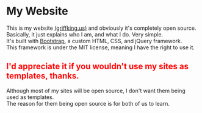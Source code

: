 
  <html>
    <body>
      <h1>My Website</h1>
      <p>This is my website <a href="http://griffking.us">(griffking.us)</a> and obviously it's completely open source.<br>
      Basically, it just explains who I am, and what I do. Very simple.<br>
      It's built with <a href="http://getbootstrap.com">Bootstrap</a>, a custom HTML, CSS, and jQuery framework.<br>
      This framework is under the MIT license, meaning I have the right to use it.</p>
      <h2 style="color: red">I'd appreciate it if you wouldn't use my sites as templates, thanks.</h2>
      <p>Although most of my sites will be open source, I don't want them being used as templates.<br> 
      The reason for them being open source is for both of us to learn.</p>
    </body>
  </html>
  

